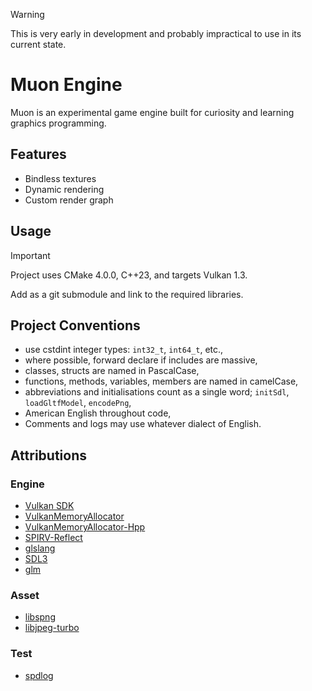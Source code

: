 > [!WARNING]
> This is very early in development and probably impractical to use in its current state.

# Muon Engine
Muon is an experimental game engine built for curiosity and learning graphics programming.

## Features
- Bindless textures
- Dynamic rendering
- Custom render graph

## Usage
> [!IMPORTANT]
> Project uses CMake 4.0.0, C++23, and targets Vulkan 1.3.

Add as a git submodule and link to the required libraries.

## Project Conventions
- use cstdint integer types: `int32_t`, `int64_t`, etc.,
- where possible, forward declare if includes are massive,
- classes, structs are named in PascalCase,
- functions, methods, variables, members are named in camelCase,
- abbreviations and initialisations count as a single word; `initSdl`, `loadGltfModel`, `encodePng`,
- American English throughout code,
- Comments and logs may use whatever dialect of English.

## Attributions
### Engine
- [Vulkan SDK](https://www.lunarg.com/vulkan-sdk/)
- [VulkanMemoryAllocator](https://github.com/GPUOpen-LibrariesAndSDKs/VulkanMemoryAllocator)
- [VulkanMemoryAllocator-Hpp](https://github.com/YaaZ/VulkanMemoryAllocator-Hpp)
- [SPIRV-Reflect](https://github.com/KhronosGroup/SPIRV-Reflect)
- [glslang](https://github.com/KhronosGroup/glslang)
- [SDL3](https://wiki.libsdl.org/SDL3/FrontPage)
- [glm](https://github.com/g-truc/glm)

### Asset
- [libspng](https://libspng.org/)
- [libjpeg-turbo](https://libjpeg-turbo.org/)

### Test
- [spdlog](https://github.com/gabime/spdlog)
